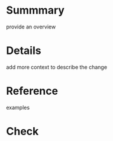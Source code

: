 # Summmary
provide an overview
# Details
add more context to describe the change
# Reference
examples
# Check

